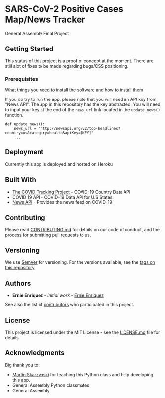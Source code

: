 # SARS-CoV-2 Positive Cases Map/News Tracker
General Assembly Final Project

## Getting Started

This status of this project is a proof of concept at the moment. There are still alot of fixes to be made regarding bugs/CSS positioning. 


### Prerequisites

What things you need to install the software and how to install them

If you do try to run the app, please note that you will need an API key from "News API". The app in this repository has the key abstracted. You will need to input your key at the end of the ```news_url``` link located in the ```update_news()``` function.

```
def update_news():
    news_url = "http://newsapi.org/v2/top-headlines?country=us&category=health&apiKey=[KEY]"
    ...
```

## Deployment

Currently this app is deployed and hosted on Heroku

## Built With

* [The COVID Tracking Project](https://covidtracking.com/) - COVID-19 Country Data API
* [COVID 19 API](https://covid19api.com/) - COVID-19 Data API for U.S States
* [News API](https://newsapi.org/) - Provides the news feed on COVID-19

## Contributing

Please read [CONTRIBUTING.md](https://gist.github.com/PurpleBooth/b24679402957c63ec426) for details on our code of conduct, and the process for submitting pull requests to us.

## Versioning

We use [SemVer](http://semver.org/) for versioning. For the versions available, see the [tags on this repository](https://github.com/your/project/tags). 

## Authors

* **Ernie Enriquez** - *Initial work* - [Ernie Enriquez](https://github.com/ernenr1)

See also the list of [contributors](https://github.com/your/project/contributors) who participated in this project.

## License

This project is licensed under the MIT License - see the [LICENSE.md](LICENSE.md) file for details

## Acknowledgments
Big thank you to:
* [Martin Skarzynski](https://marskar.github.io/) for teaching this Python class and help developing this app.
* General Assembly Python classmates
* General Assembly

